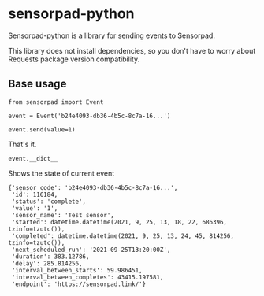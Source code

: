 # sensorpad-python

Sensorpad-python is a library for sending events to Sensorpad.

This library does not install dependencies, so you don't have to worry about Requests package version compatibility.


## Base usage

```
from sensorpad import Event

event = Event('b24e4093-db36-4b5c-8c7a-16...')

event.send(value=1)
```

That's it.

```event.__dict__```

Shows the state of current event

```
{'sensor_code': 'b24e4093-db36-4b5c-8c7a-16...',
 'id': 116184,
 'status': 'complete',
 'value': '1',
 'sensor_name': 'Test sensor',
 'started': datetime.datetime(2021, 9, 25, 13, 18, 22, 686396, tzinfo=tzutc()),
 'completed': datetime.datetime(2021, 9, 25, 13, 24, 45, 814256, tzinfo=tzutc()),
 'next_scheduled_run': '2021-09-25T13:20:00Z',
 'duration': 383.12786,
 'delay': 285.814256,
 'interval_between_starts': 59.986451,
 'interval_between_completes': 43415.197581,
 'endpoint': 'https://sensorpad.link/'}
```